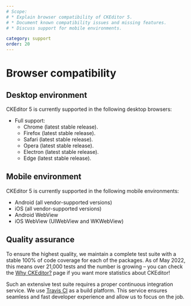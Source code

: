 ```yaml
---
# Scope:
# * Explain browser compatibility of CKEditor 5.
# * Document known compatibility issues and missing features.
# * Discuss support for mobile environments.

category: support
order: 20
---
```


# Browser compatibility

## Desktop environment

CKEditor 5 is currently supported in the following desktop browsers:

* Full support:
	* Chrome (latest stable release).
	* Firefox (latest stable release).
	* Safari (latest stable release).
	* Opera (latest stable release).
	* Electron (latest stable release).
	* Edge (latest stable release).

## Mobile environment

CKEditor 5 is currently supported in the following mobile environments:

* Android (all vendor-supported versions)
* iOS (all vendor-supported versions)
* Android WebView
* iOS WebView (UIWebView and WKWebView)

## Quality assurance

To ensure the highest quality, we maintain a complete test suite with a stable 100% of code coverage for each of the packages. As of May 2022, this means over 21,000 tests and the number is growing &ndash; you can check the [Why CKEditor?](https://ckeditor.com/why-ckeditor/) page if you want more statistics about CKEditor!

Such an extensive test suite requires a proper continuous integration service. We use [Travis CI](https://travis-ci.com/) as a build platform. This service ensures seamless and fast developer experience and allow us to focus on the job.
